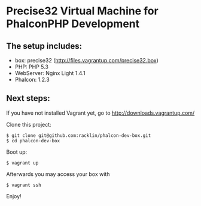 Precise32 Virtual Machine for PhalconPHP Development
==============================================================

The setup includes:
-------------------
* box:       precise32 (http://files.vagrantup.com/precise32.box)
* PHP:       PHP 5.3
* WebServer: Nginx Light 1.4.1
* Phalcon: 1.2.3

Next steps:
-----------
If you have not installed Vagrant yet, go to http://downloads.vagrantup.com/

Clone this project:

    $ git clone git@github.com:racklin/phalcon-dev-box.git
    $ cd phalcon-dev-box
    
Boot up:

    $ vagrant up

Afterwards you may access your box with

    $ vagrant ssh

Enjoy!
